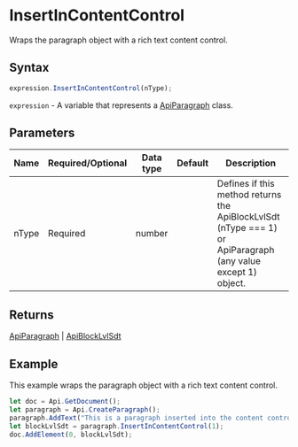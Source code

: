 # InsertInContentControl

Wraps the paragraph object with a rich text content control.

## Syntax

```javascript
expression.InsertInContentControl(nType);
```

`expression` - A variable that represents a [ApiParagraph](../ApiParagraph.md) class.

## Parameters

| **Name** | **Required/Optional** | **Data type** | **Default** | **Description** |
| ------------- | ------------- | ------------- | ------------- | ------------- |
| nType | Required | number |  | Defines if this method returns the ApiBlockLvlSdt (nType === 1) or ApiParagraph (any value except 1) object. |

## Returns

[ApiParagraph](../../ApiParagraph/ApiParagraph.md) \| [ApiBlockLvlSdt](../../ApiBlockLvlSdt/ApiBlockLvlSdt.md)

## Example

This example wraps the paragraph object with a rich text content control.

```javascript editor-docx
let doc = Api.GetDocument();
let paragraph = Api.CreateParagraph();
paragraph.AddText("This is a paragraph inserted into the content control.");
let blockLvlSdt = paragraph.InsertInContentControl(1);
doc.AddElement(0, blockLvlSdt);
```
